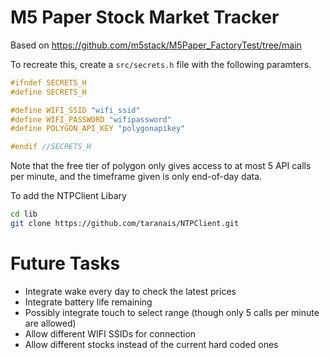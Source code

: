 # M5 Paper Stock Market Tracker
Based on https://github.com/m5stack/M5Paper_FactoryTest/tree/main


To recreate this, create a `src/secrets.h` file with the following paramters.

```c
#ifndef SECRETS_H
#define SECRETS_H

#define WIFI_SSID "wifi_ssid"
#define WIFI_PASSWORD "wifipassword"
#define POLYGON_API_KEY "polygonapikey"

#endif //SECRETS_H
```

Note that the free tier of polygon only gives access to at most 5 API calls per minute, and the timeframe given is only end-of-day data.

To add the NTPClient Libary
```bash
cd lib
git clone https://github.com/taranais/NTPClient.git
```

# Future Tasks
- Integrate wake every day to check the latest prices
- Integrate battery life remaining
- Possibly integrate touch to select range (though only 5 calls per minute are allowed)
- Allow different WIFI SSIDs for connection
- Allow different stocks instead of the current hard coded ones